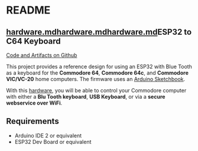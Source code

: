 # README

## [hardware.md](design/hardware.md "mention")[hardware.md](design/hardware.md "mention")[hardware.md](design/hardware.md "mention")ESP32 to C64 Keyboard

[Code and Artifacts on Github](https://github.com/sharpninja/esp32\_c64\_keyboard)

This project provides a reference design for using an ESP32 with Blue Tooth as a keyboard for the **Commodore 64**, **Commodore 64c**, and **Commodore VIC/VC-20** home computers.  The firmware uses an [Arduino Sketchbook](design/software.md).

With this [hardware](design/hardware.md), you will be able to control your Commodore computer with either a **Blu Tooth keyboard**, **USB Keyboard**, or via a **secure webservice over WiFi**.

## Requirements

* Arduino IDE 2 or equivalent
* ESP32 Dev Board or equivalent
